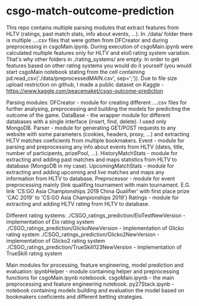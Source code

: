 # csgo-match-outcome-prediction

This repo contains multiple parsing modules that extract features from HLTV (ratings, past match stats, info about events, ...). In ./data/ folder there is multiple ....csv files that were gotten from DFCreator and during preprocessing in csgoMain.ipynb. During execution of csgoMain.ipynb were calculated multiple features only for HLTV and elo0 rating system variation. That's why other folders in ./rating_systems/ are empty. In order to get features based on other rating systems you would do it yourself (you would start csgoMain notebook stating from the cell containing pd.read_csv('./data/preprocessedMAIN.csv', sep=';')). Due to file size upload restriction on github, I made a public dataset on Kaggle - https://www.kaggle.com/peacemaket/csgo-outcome-prediction

Parsing modules:
	DFCreator - module for creating different ....csv files for further analysing, preprocessing and building the models for predicting the outcome of the game.
	DataBase - the wrapper module for different databases with a single interface (insert, find, delete). I used only MongoDB.
	Parser - module for generating GET/POST requests to any website with some parameters (cookies, headers, proxy, ...) and extracting HLTV matches coeficients from multiple bookmakers.
	Event - module for parsing and preprocessing any info about events from HLTV (dates, title, number of participents, prizePool, ...).
	HistoryMatchStats - module for extracting and adding past matches and maps statistics from HLTV to database (MongoDB in my case).
	UpcomingMatchStats - module for extracting and adding upcoming and live matches and maps any information from HLTV to database.
	Preprocessor - module for event preprocessing mainly (link qualifing tournament with main tournament. E.G. link 'CS:GO Asia Championships 2019 China Qualifier' with first place prize 'CAC 2019' to 'CS:GO Asia Championships 2019')
	Ratings - module for extracting and adding HLTV rating from HLTV to database.

Different rating systems:
	./CSGO_ratings_prediction/EloTestNewVersion - implementation of Elo rating system
	./CSGO_ratings_prediction/GlickoNewVersion - implementation of Glicko rating system
	./CSGO_ratings_prediction/Glicko2NewVersion - implementation of Glicko2 rating system
	./CSGO_ratings_prediction/TrueSkill123NewVersion - implementation of TrueSkill rating system

Main modules for processing, feature engineering, model prediction and evaluation:
	ipynbHelper - module containing helper and preprocessing functions for csgoMain.ipynb noteboook.
	csgoMain.ipynb - the main preprocessing and feature engineering notebook. 
	py27Stack.ipynb - notebook containing models building and evaluation the model based on bookmakers coeficients and different betting strategies.
